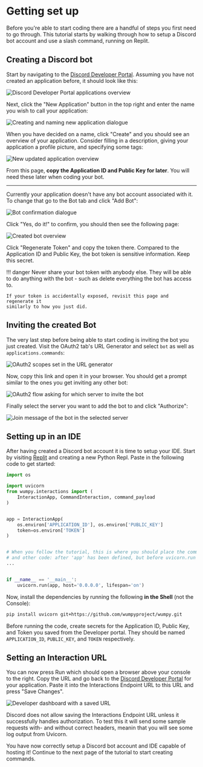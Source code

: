 # Getting set up

Before you're able to start coding there are a handful of steps you first need
to go through. This tutorial starts by walking through how to setup a Discord
bot account and use a slash command, running on Replit.

## Creating a Discord bot

Start by navigating to the [Discord Developer Portal]. Assuming you have not
created an application before, it should look like this:

![Discord Developer Portal applications overview](./developer-dashboard.png)

Next, click the "New Application" button in the top right and enter the name
you wish to call your application:

![Creating and naming new application dialogue](./create-application.png)

When you have decided on a name, click "Create" and you should see an overview
of your application. Consider filling in a description, giving your application
a profile picture, and specifying some tags:

![New updated application overview](./application-overview.png)

From this page, **copy the Application ID and Public Key for later**. You will
need these later when coding your bot.

---

Currently your application doesn't have any bot account associated with it. To
change that go to the Bot tab and click "Add Bot":

![Bot confirmation dialogue](./bot-confirmation.png)

Click "Yes, do it!" to confirm, you should then see the following page:

![Created bot overview](./bot-overview.png)

Click "Regenerate Token" and copy the token there. Compared to the Application
ID and Public Key, the bot token is sensitive information. Keep this secret.

!!! danger
    Never share your bot token with anybody else. They will be able to do
    anything with the bot - such as delete everything the bot has access to.

    If your token is accidentally exposed, revisit this page and regenerate it
    similarly to how you just did.

## Inviting the created Bot

The very last step before being able to start coding is inviting the bot you
just created. Visit the OAuth2 tab's URL Generator and select `bot` as well as
`applications.commands`:

![OAuth2 scopes set in the URL generator](./oauth2-url-generator.png)

Now, copy this link and open it in your browser. You should get a prompt
similar to the ones you get inviting any other bot:

![OAuth2 flow asking for which server to invite the bot](./oauth2-flow.png)

Finally select the server you want to add the bot to and click "Authorize":

![Join message of the bot in the selected server](./joined-bot.png)

## Setting up in an IDE

After having created a Discord bot account it is time to setup your IDE. Start
by visiting [Replit] and creating a new Python Repl. Paste in the following
code to get started:

```python
import os

import uvicorn
from wumpy.interactions import (
    InteractionApp, CommandInteraction, command_payload
)


app = InteractionApp(
    os.environ['APPLICATION_ID'], os.environ['PUBLIC_KEY']
    token=os.environ['TOKEN']
)


# When you follow the tutorial, this is where you should place the commands
# and other code: after 'app' has been defined, but before uvicorn.run
...


if __name__ == '__main__':
    uvicorn.run(app, host='0.0.0.0', lifespan='on')
```

Now, install the dependencies by running the following **in the Shell** (not
the Console):

```bash
pip install uvicorn git+https://github.com/wumpyproject/wumpy.git
```

Before running the code, create secrets for the Application ID, Public Key,
and Token you saved from the Developer portal. They should be named
`APPLICATION_ID`, `PUBLIC_KEY`, and `TOKEN` respectively.

## Setting an Interaction URL

You can now press Run which should open a browser above your console to the
right. Copy the URL and go back to the [Discord Developer Portal] for your
application. Paste it into the Interactions Endpoint URL to this URL and press
"Save Changes".

![Developer dashboard with a saved URL](./saved-interactions-url.png)

Discord does not allow saving the Interactions Endpoint URL unless it
successfully handles authorization. To test this it will send some sample
requests with- and without correct headers, meanin that you will see some log
output from Uvicorn.

You have now correctly setup a Discord bot account and IDE capable of hosting
it! Continue to the next page of the tutorial to start creating commands.

  [Discord Developer Portal]: https://discord.com/developers/applications/
  [Replit]: https://replit.com/
  [Ngrok]: https://ngrok.com/
